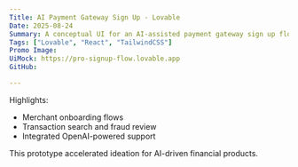 ```yaml
---
Title: AI Payment Gateway Sign Up - Lovable
Date: 2025-08-24
Summary: A conceptual UI for an AI-assisted payment gateway sign up flow. Designed in Figma Maker, this prototype visualizes merchant onboarding and account setup with AI assistant.
Tags: ["Lovable", "React", "TailwindCSS"]
Promo Image: 
UiMock: https://pro-signup-flow.lovable.app
GitHub: 

---
```


Highlights:

- Merchant onboarding flows
- Transaction search and fraud review
- Integrated OpenAI-powered support

This prototype accelerated ideation for AI-driven financial products.
